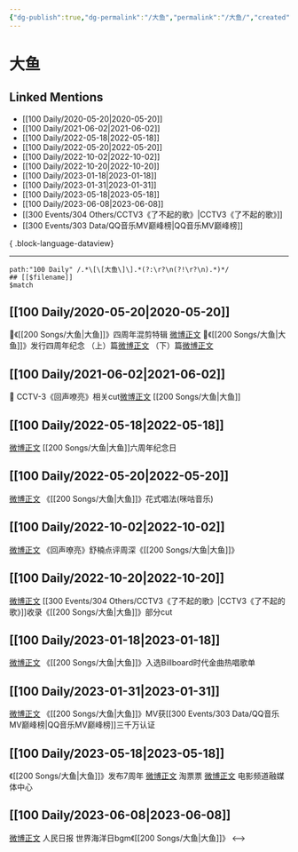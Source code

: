 ```yaml
---
{"dg-publish":true,"dg-permalink":"/大鱼","permalink":"/大鱼/","created":"2022-11-25T16:47:51.000+08:00","updated":"2023-08-24T18:01:00.576+08:00"}
---
```


# 大鱼

## Linked Mentions
- [[100 Daily/2020-05-20\|2020-05-20]]
- [[100 Daily/2021-06-02\|2021-06-02]]
- [[100 Daily/2022-05-18\|2022-05-18]]
- [[100 Daily/2022-05-20\|2022-05-20]]
- [[100 Daily/2022-10-02\|2022-10-02]]
- [[100 Daily/2022-10-20\|2022-10-20]]
- [[100 Daily/2023-01-18\|2023-01-18]]
- [[100 Daily/2023-01-31\|2023-01-31]]
- [[100 Daily/2023-05-18\|2023-05-18]]
- [[100 Daily/2023-06-08\|2023-06-08]]
- [[300 Events/304 Others/CCTV3《了不起的歌》\|CCTV3《了不起的歌》]]
- [[300 Events/303 Data/QQ音乐MV巅峰榜\|QQ音乐MV巅峰榜]]

{ .block-language-dataview}

---

```expander
path:"100 Daily" /.*\[\[大鱼\]\].*(?:\r?\n(?!\r?\n).*)*/
## [[$filename]]
$match
```
## [[100 Daily/2020-05-20\|2020-05-20]]
🐠《[[200 Songs/大鱼\|大鱼]]》四周年混剪特辑
[微博正文](https://m.weibo.cn/6466290670/4506775272080313)
🐠《[[200 Songs/大鱼\|大鱼]]》发行四周年纪念
（上）篇[微博正文](https://m.weibo.cn/6466290670/4506646200478778)
（下）篇[微博正文](https://m.weibo.cn/6466290670/4506646216999445)
## [[100 Daily/2021-06-02\|2021-06-02]]
🌟 CCTV-3《回声嘹亮》相关cut[微博正文](https://m.weibo.cn/6466290670/4643782072730670) [[200 Songs/大鱼\|大鱼]]
## [[100 Daily/2022-05-18\|2022-05-18]]
[微博正文](https://m.weibo.cn/2095820504/4770264728207791) [[200 Songs/大鱼\|大鱼]]六周年纪念日
## [[100 Daily/2022-05-20\|2022-05-20]]
[微博正文](https://m.weibo.cn/1867028705/4771132999469680) 《[[200 Songs/大鱼\|大鱼]]》花式唱法(咪咕音乐)
## [[100 Daily/2022-10-02\|2022-10-02]]
[微博正文](https://weibo.com/2249338197/M8r9Wpag4) 《回声嘹亮》舒楠点评周深《[[200 Songs/大鱼\|大鱼]]》
## [[100 Daily/2022-10-20\|2022-10-20]]
[微博正文](https://weibo.com/1786590437/Mb9HR8PsM) [[300 Events/304 Others/CCTV3《了不起的歌》\|CCTV3《了不起的歌》]]收录《[[200 Songs/大鱼\|大鱼]]》部分cut
## [[100 Daily/2023-01-18\|2023-01-18]]
[微博正文](https://m.weibo.cn/7747130271/4859278785774137) 《[[200 Songs/大鱼\|大鱼]]》入选Billboard时代金曲热唱歌单
## [[100 Daily/2023-01-31\|2023-01-31]]
[微博正文](https://m.weibo.cn/2169129705/4863986027726739) 《[[200 Songs/大鱼\|大鱼]]》MV获[[300 Events/303 Data/QQ音乐MV巅峰榜\|QQ音乐MV巅峰榜]]三千万认证
## [[100 Daily/2023-05-18\|2023-05-18]]
《[[200 Songs/大鱼\|大鱼]]》发布7周年
[微博正文](http://weibo.com/2095820504/N13YP6cmO) 淘票票
[微博正文](http://weibo.com/6495544869/N17RFde6r) 电影频道融媒体中心
## [[100 Daily/2023-06-08\|2023-06-08]]
[微博正文](http://weibo.com/2803301701/N4iX5Afs8) 人民日报 世界海洋日bgm《[[200 Songs/大鱼\|大鱼]]》
<-->

